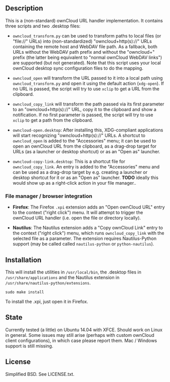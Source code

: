 ## Description

This is a (non-standard) ownCloud URL handler implementation. It contains three scripts and two .desktop files:

* `owncloud_transform.py` can be used to transform paths to local files (or "file://" URLs) into (non-standardized) "owncloud+http(s)://" URLs containing the remote host and WebDAV file path. As a fallback, both URLs without the WebDAV path prefix and without the "owncloud+" prefix (the latter being equivalent to "normal ownCloud WebDAV links") are supported (but not generated). Note that this script uses your local ownCloud desktop sync configuration files to do the mapping.

* `owncloud_open` will transform the URL passed to it into a local path using `owncloud_transform.py` and open it using the default action (`xdg-open`). If no URL is passed, the script will try to use `xclip` to get a URL from the clipboard.

* `owncloud_copy_link` will transform the path passed via its first parameter to an "owncloud+http(s)://" URL, copy it to the clipboard and show a notification. If no first parameter is passed, the script will try to use `xclip` to get a path from the clipboard.

* `owncloud-open.desktop`: After installing this, XDG-compliant applications will start recognizing "owncloud+http(s)://" URLs. A shortcut to `owncloud_open` is added to the "Accessories" menu; it can be used to open an ownCloud URL from the clipboard, as a drag-drop target for URLs (as a launcher or desktop shortcut) or as an "Open as" launcher.

* `owncloud-copy-link.desktop`: This is a shortcut file for `owncloud_copy_link`. An entry is added to the "Accessories" menu and can be used as a drag-drop target by e.g. creating a launcher or desktop shortcut for it or as an "Open as" launcher. **TODO** ideally this would show up as a right-click action in your file manager..

### File manager / browser integration

* **Firefox**: The Firefox `.xpi` extension adds an "Open ownCloud URL" entry to the context ("right click") menu. It will attempt to trigger the ownCloud URL handler (i.e. open the file or directory locally).

* **Nautilus**: The Nautilus extension adds a "Copy ownCloud Link" entry to the context ("right click") menu, which runs `owncloud_copy_link` with the selected file as a parameter. The extension requires Nautilus-Python support (may be called called `nautilus-python` or `python-nautilus`).

## Installation

This will install the utilities in `/usr/local/bin`, the .desktop files in `/usr/share/applications` and the Nautilus extension in `/usr/share/nautilus-python/extensions`.

```
sudo make install 
```

To install the .xpi, just open it in Firefox.
  
## State

Currently tested (a little) on Ubuntu 14.04 with XFCE. Should work on Linux in general. Some issues may still arise (perhaps with custom ownCloud client configurations), in which case please report them. Mac / Windows support is still missing.

## License

Simplified BSD. See LICENSE.txt.
